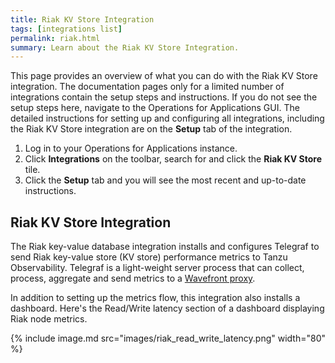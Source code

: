 ```yaml
---
title: Riak KV Store Integration
tags: [integrations list]
permalink: riak.html
summary: Learn about the Riak KV Store Integration.
---
```


This page provides an overview of what you can do with the Riak KV Store integration. The documentation pages only for a limited number of integrations contain the setup steps and instructions. If you do not see the setup steps here, navigate to the Operations for Applications GUI. The detailed instructions for setting up and configuring all integrations, including the Riak KV Store integration are on the **Setup** tab of the integration.

1. Log in to your Operations for Applications instance. 
2. Click **Integrations** on the toolbar, search for and click the **Riak KV Store** tile. 
3. Click the **Setup** tab and you will see the most recent and up-to-date instructions.

## Riak KV Store Integration

The Riak key-value database integration installs and configures Telegraf to send Riak key-value store (KV store) performance metrics to Tanzu Observability. Telegraf is a light-weight server process that can collect, process, aggregate and send metrics to a [Wavefront proxy](https://docs.wavefront.com/proxies.html).

In addition to setting up the metrics flow, this integration also installs a dashboard. Here's the Read/Write latency section of a dashboard displaying Riak node metrics.

{% include image.md src="images/riak_read_write_latency.png" width="80" %}





